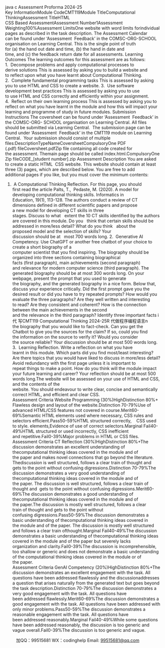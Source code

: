 java c
Assessment Proforma 2024-25
Key InformationModule CodeCMT119Module TitleComputational ThinkingAssessment TitleHTML  CSS Based AssessmentAssessment Number1Assessment Weighting100%Assessment LimitsOne website with word limits forindividual pages as described in the task description.
The Assessment Calendar can be found under ‘Assessment  Feedback’ in the COMSC-ORG-SCHOOL organisation on Learning Central. This is the single point of truth for (a) the hand out date and time, (b) the hand in date and time, and (c) the feedback return date for all assessments.
Learning Outcomes
The learning outcomes for this assessment are as follows:
1.  Decompose problems and apply computational processes to derive solutions
This is assessed by asking you to build a website and to reflect upon what you have learnt about Computational Thinking.
2.  Complete fundamental programming tasks
This is assessed by asking you to use HTML and CSS to create a website.
3.  Use software development best practices
This is assessed by asking you to use to use HTML and CSS correctly and efficiently within your assignment.
4.  Reflect on their own learning process
This is assessed by asking you to reflect on what you have learnt in the module and how this will impact your learning and programme of study in future modules.
Submission Instructions
The coversheet can be found under ‘Assessment  Feedback’ in the COMSC-ORG- SCHOOL organisation on Learning Central.
All files should be submitted via Learning Central.  The submission page can be found under ‘Assessment  Feedback’ in the CMT119 module on Learning Central.  Your submission should consist of multiple files:DescriptionTypeNameCoversheetCompulsoryOne PDF (.pdf) fileCoversheet.pdfZip file containing all code created for the assessment. Themain page should be called index.html.CompulsoryOne Zip fileCODE_[student number].zip
Assessment Description
You are asked to create a static HTML  CSS website.
This website should contain at least three (3) pages, which are described below. You are free to add additional pages if you like, but you must cover the minimum contents:
1.  A Computational Thinking Reflection. For this page, you should first read the article
Palts, T.,  Pedaste, M. (2020). A model for developing computational thinking skills. Informatics in Education, 19(1), 113-128.
The authors conduct a review of CT dimensions defined in different scientific papers and propose a new model for developing CT skills in three stages. Discuss to what   extent the 10 CT skills identified by the authors are covered in this module. Do you   think that certain skills should be addressed in more/less detail? What do you think   about the proposed model and the selection of skills? Your discussion should be at   most 700 words long.
2.  Generative AI Competency. Use ChatGPT or another free chatbot of your choice to create a short biography of a computer scientist that you find inspiring. The biography should be organized into three sections containing biographical facts (first paragraph), main achievements (second paragraph) and relevance for modern computer science (third paragraph). The generated biography should be at most 300 words long.
On your webpage, present the prompt that you used to generate the biography, and the generated biography in a nice form. Below that, discuss your experience critically. Did the first prompt gave you the desired result or did you have to try repeated prompts? How would you evaluate the three paragraphs? Are they well written and interesting to read? Are they consistent and coherent? How is the connection between the main achievements in the second and the relevance in the third paragraph? Identify three important facts i代 写CMT119 Computational Thinking 2024-25R
代做程序编程语言n the biography that you would like to fact-check. Can you get the Chatbot to give you the sources for the claim? If so, could you find the information on the source to verify it? Would you consider the source reliable? Your discussion should be at most 500 words long.
3.  Learning Reflection. Write a reflection on what you have learnt in this module.
Which parts did you find most/least interesting? Are there topics that you would have liked to discuss in more/less detail? Avoid redundancy with the first page unless it is important to repeat things to make a point. How do you think will the module impact your future learning and career? Your reflection should be at most 500 words long.The website will be assessed on your use of HTML and CSS, and the contents of the website. You should endeavour to write clear, concise and semantically correct HTML, and efficient and clear CSS.
Assessment Criteria Website Programming (30%)HighDistinction 80%+Flawless design and layout of the website.Distinction 70-79%Use of advanced HTML/CSS features not covered in course.Merit60-69%Semantic HTML elements used where necessary, CSS rules and selectors efficient.Pass50-59%HTML structured correctly,    CSS used to style. elements,Evidence of use of correct selectors.Marginal Fail40-49%HTML structured or used incorrectly, CSS inefficient and repetitive.Fail0-39%Major problems in HTML or CSS files.
Assessment Criteria CT Reflection (30%)HighDistinction 80%+The discussion demonstrates an excellent understanding of thecomputational thinking ideas covered in the module and of the paper and makes novel connections that go beyond the literature. Thediscussion is well structured, follows a clear train of thought and gets to the point without confusing digressions.Distinction 70-79%The discussion demonstrates a very good understanding of thecomputational thinking ideas covered in the module and of the paper. The discussion is well structured, follows a clear train of thought and  gets to the point without confusing digressions.Merit60-69%The discussion demonstrates a good understanding of thecomputational thinking ideas covered in the module and of the paper.The discussion is mostly well structured, follows a clear train of thought and gets to the point without confusing digressions.Pass50-59%The discussion demonstrates a basic understanding of thecomputational thinking ideas covered in the module and of the paper. The discussion is mostly well structured and follows a clear train ofthought.Marginal Fail40-49%The discussion demonstrates a basic understanding of thecomputational thinking ideas covered in the module and of the paper but severely lacks organization and clarity.Fail0-39%The discussion is incomprehensible, too shallow or generic and does not demonstrate a basic understanding of the computational thinking ideas covered in the module or of the paper.
Assessment Criteria GenAI Competency (20%)HighDistinction 80%+The discussion demonstrates an excellent engagement with the task. All questions have been addressed flawlessly and the discussionaddresses a question that arises naturally from the generated text but goes beyond the task description.Distinction 70-79%The discussion demonstrates a very good engagement with the task. All questions have been addressed flawlessly.Merit60-69%The discussion demonstrates a good engagement with the task. All questions have been addressed with only minor problems.Pass50-59%The discussion demonstrates a reasonable engagement with the task. All questions have been addressed reasonably.Marginal Fail40-49%While some questions have been addressed reasonably, the discussion is too generic and vague overall.Fail0-39%The discussion is too generic and vague.



         
加QQ：99515681  WX：codinghelp  Email: 99515681@qq.com
